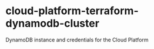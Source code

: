 # cloud-platform-terraform-dynamodb-cluster
DynamoDB instance and credentials for the Cloud Platform
